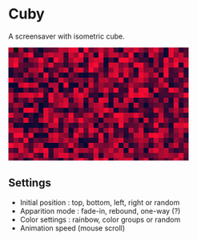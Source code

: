 Cuby
====

A screensaver with isometric cube.

![Work in progress](Assets/DEMO_WIP.png "Demo cuby (Work in progress)")

Settings
--------

* Initial position : top, bottom, left, right or random
* Apparition mode : fade-in, rebound, one-way (?)
* Color settings : rainbow, color groups or random
* Animation speed (mouse scroll)